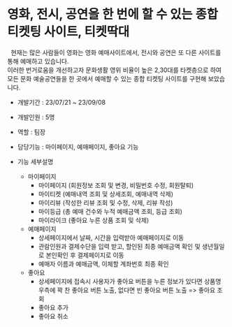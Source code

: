 # 영화, 전시, 공연을 한 번에 할 수 있는 종합 티켓팅 사이트, 티켓딱대
&nbsp; 현재는 많은 사람들이 영화는 영화 예매사이트에서, 전시와 공연은 또 다른 사이트를 통해 예매하고 있습니다. <br>
이러한 번거로움을 개선하고자 문화생활 영위 비율이 높은 2,30대를 타켓층으로 하여 모든 문화 예술공연들을 한 곳에서 예매할 수 있는 종합 티켓팅 사이트를 구현해 보았습니다.

- 개발기간 : 23/07/21 ~ 23/09/08
- 개발인원 : 5명
- 역할 : 팀장
- 담당기능 : 마이페이지, 예매페이지, 좋아요 기능

- 기능 세부설명
  - 마이페이지
    - 마이페이지 (회원정보 조회 및 변경, 비밀번호 수정, 회원탈퇴)
    - 마이티켓 (예매내역 조회 및 상세조회, 예매내역 삭제)
    - 마이리뷰 (작성한 리뷰 조회 및 수정, 삭제, 리뷰 작성)
    - 마이등급 (총 예매 건수와 누적 예매금액 조회, 등급 조회)
    - 마이라이크 (좋아요 누른 상품 조회 및 삭제)
  - 예매페이지
    - 상세페이지에서 날짜, 시간을 입력받아 예매페이지로 이동
    - 관람인원과 결제수단을 입력 받고, 할인된 최종 예매금액 확인 및 생년월일로 본인확인 후 결제페이지로 이동
    - 예매자 이름과 예매금액, 이체할 계좌번호 최종 확인
  - 좋아요
    - 상세페이지에 접속시 사용자가 좋아요 버튼을 누른 정보가 있다면 상품명 우측에 꽉 찬 좋아요 버튼 노출, 없다면 빈 좋아요 버튼 노출 => 좋아요 조회
    - 좋아요 추가
    - 좋아요 취소

